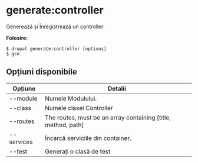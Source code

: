 # generate:controller
Generează și Înregistrează un controller

**Folosire:**
```
$ drupal generate:controller [options]
$ gcn  
```

## Opțiuni disponibile
Opțiune | Detalii
-------|-------------
--module | Numele Modulului.
--class | Numele clasei Controller
--routes | The routes, must be an array containing [title, method, path]
--services | Încarcă serviciile din container.
--test | Generați o clasă de test
